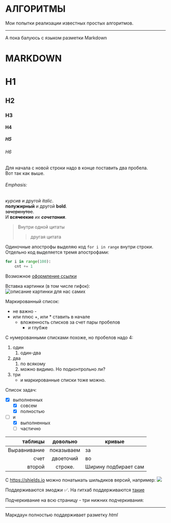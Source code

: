 # АЛГОРИТМЫ

Мои попытки реализации известных простых алгоритмов.
___
А пока балуюсь с языком разметки Markdown

# MARKDOWN

# H1
## H2
### H3
#### H4
##### H5
###### H6

Для 
начала с новой строки надо в конце поставить два пробела.  
Вот
так
как
выше.

###### Emphasis:
*курсив* и другой _italic_.  
**полужирный** и другой __bold__.  
~~зачеркнутое~~.  
И **вся~~чес~~кие** _*их*_ ***сочетания***.  

> Внутри одной цитаты
>> другая цитата

Одиночные апострофы выделяю код `for i in range` внутри строки.
Отдельно код выделяется тремя апострофами:
```python
for i in range(100):
    cnt += 1
```

Возможное [оформление ссылки](https://github.com/GnuriaN/format-README/blob/master/emoji.md)

Вставка картинки (в том числе гифок):  
![описание картинки для нас самих](http://kvadromash.ru/wp-content/uploads/2014/02/Arsenal.-1-1-300x178.jpg)

Маркированный список:
- не важно -
- или плюс +, или * ставить в начале
  - вложенность списков за счет пары пробелов
    - и глубже

С нумерованными списками похоже, но пробелов надо 4:
1. один 
    1. один-два
2. два
   1) по всякому 
   2) можно видимо. Но подконтрольно ли?
3. три
    + и маркированные списки тоже можно.

Список задач:
- [x] выполненных
  - [x] совсем
  - [x] полностью
- [ ] и
  - [x] выполненных
  - [ ] частично

|таблицы|довольно|кривые|
|------:|:------:|------|
|Выравнивание|показываем|за|
|счет|двоеточий|во|
|второй|строке.|Ширину подбирает сам|

C https://shields.io можно понатыкать шильдиков версий, например:
![](https://img.shields.io/pypi/v/python?label=python&logo=python&style=flat-square)

Поддерживаются эмоджи :white_check_mark:. На гитхаб поддерживаются [такие](https://github.com/GnuriaN/format-README/blob/master/emoji.md)

Подчеркивание на всю страницу - три нижних подчеркивания:
___

Маркдаун полностью поддерживает разметку <i>html</i>

